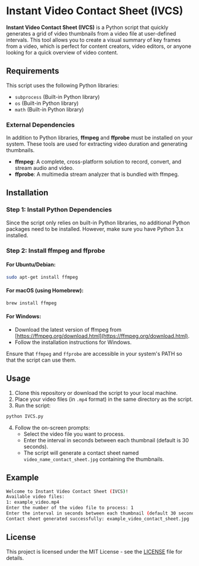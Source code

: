 # Instant Video Contact Sheet (IVCS)

**Instant Video Contact Sheet (IVCS)** is a Python script that quickly generates a grid of video thumbnails from a video file at user-defined intervals. This tool allows you to create a visual summary of key frames from a video, which is perfect for content creators, video editors, or anyone looking for a quick overview of video content.

## Requirements

This script uses the following Python libraries:
- `subprocess` (Built-in Python library)
- `os` (Built-in Python library)
- `math` (Built-in Python library)

### External Dependencies

In addition to Python libraries, **ffmpeg** and **ffprobe** must be installed on your system. These tools are used for extracting video duration and generating thumbnails.

- **ffmpeg**: A complete, cross-platform solution to record, convert, and stream audio and video.
- **ffprobe**: A multimedia stream analyzer that is bundled with ffmpeg.

## Installation

### Step 1: Install Python Dependencies
Since the script only relies on built-in Python libraries, no additional Python packages need to be installed. However, make sure you have Python 3.x installed.

### Step 2: Install ffmpeg and ffprobe

#### For Ubuntu/Debian:
```bash
sudo apt-get install ffmpeg
```

#### For macOS (using Homebrew):
```bash
brew install ffmpeg
```

#### For Windows:
- Download the latest version of ffmpeg from [https://ffmpeg.org/download.html](https://ffmpeg.org/download.html).
- Follow the installation instructions for Windows.

Ensure that `ffmpeg` and `ffprobe` are accessible in your system's PATH so that the script can use them.

## Usage

1. Clone this repository or download the script to your local machine.
2. Place your video files (in `.mp4` format) in the same directory as the script.
3. Run the script:

```bash
python IVCS.py
```

4. Follow the on-screen prompts:
    - Select the video file you want to process.
    - Enter the interval in seconds between each thumbnail (default is 30 seconds).
    - The script will generate a contact sheet named `video_name_contact_sheet.jpg` containing the thumbnails.

## Example

```bash
Welcome to Instant Video Contact Sheet (IVCS)!
Available video files:
1: example_video.mp4
Enter the number of the video file to process: 1
Enter the interval in seconds between each thumbnail (default 30 seconds): 30
Contact sheet generated successfully: example_video_contact_sheet.jpg
```

## License

This project is licensed under the MIT License - see the [LICENSE](LICENSE) file for details.
```
